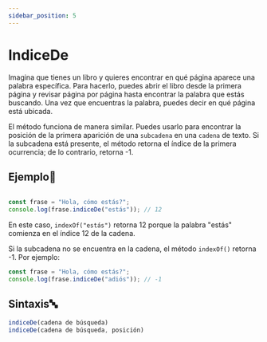 ```yaml
---
sidebar_position: 5
---
```


# IndiceDe

Imagina que tienes un libro y quieres encontrar en qué página aparece una palabra específica. Para hacerlo, puedes abrir el libro desde la primera página y revisar página por página hasta encontrar la palabra que estás buscando. Una vez que encuentras la palabra, puedes decir en qué página está ubicada.

El método funciona de manera similar. Puedes usarlo para encontrar la posición de la primera aparición de una `subcadena` en una `cadena` de texto. Si la subcadena está presente, el método retorna el índice de la primera ocurrencia; de lo contrario, retorna -1.

## Ejemplo📝


```js title="indiceDe.dummy"

const frase = "Hola, cómo estás?";
console.log(frase.indiceDe("estás")); // 12

```

En este caso, `indexOf("estás")` retorna 12 porque la palabra "estás" comienza en el índice 12 de la cadena.

Si la subcadena no se encuentra en la cadena, el método `indexOf()` retorna -1. Por ejemplo:

```js 
const frase = "Hola, cómo estás?";
console.log(frase.indiceDe("adiós")); // -1
```

## Sintaxis🔤


```js
indiceDe(cadena de búsqueda)
indiceDe(cadena de búsqueda, posición)
```
